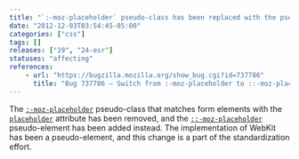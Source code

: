 ```yaml
---
title: "`:-moz-placeholder` pseudo-class has been replaced with the pseudo-element"
date: "2012-12-03T03:54:45-05:00"
categories: ["css"]
tags: []
releases: ["19", "24-esr"]
statuses: "affecting"
references:
    - url: "https://bugzilla.mozilla.org/show_bug.cgi?id=737786"
      title: "Bug 737786 – Switch from :-moz-placeholder to ::-moz-placeholder (pseudo-class to pseudo-element)"
---
```

The [`:-moz-placeholder`](https://developer.mozilla.org/docs/Web/CSS/:-moz-placeholder) pseudo-class that matches form elements with the [`placeholder`](https://developer.mozilla.org/docs/Web/HTML/Forms_in_HTML#The_placeholder_attribute) attribute has been removed, and the [`::-moz-placeholder`](https://developer.mozilla.org/docs/Web/CSS/::-moz-placeholder) pseudo-element has been added instead. The implementation of WebKit has been a pseudo-element, and this change is a part of the standardization effort.
